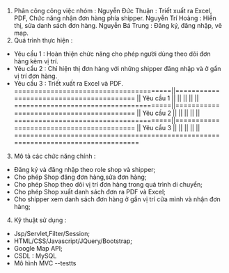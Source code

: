 1. Phân công công việc nhóm : 
    Nguyễn Đức Thuận : Triết xuất ra Excel, PDF, Chức năng nhận đơn hàng phía shipper.
    Nguyễn Trí Hoàng : Hiển thị, sửa danh sách đơn hàng. 
    Nguyễn Bá Trung :   Đăng ký, đăng nhập, vẽ map.
2. Quá trình thực hiện : 
  - Yêu cầu 1 : Hoàn thiện chức năng cho phép người dùng theo dõi đơn hàng kèm vị trí.
  - Yêu cầu 2 : Chỉ hiện thị đơn hàng với những shipper đăng nhập và ở gần vị trí đơn hàng.
  - Yêu cầu 3 : Triết xuất ra Excel và PDF.
  =======================================||=========================================
  || Yêu cầu 1                           ||                                        || 
  ||                                     ||                                        ||
  =======================================||=========================================
  || Yêu cầu 2                           ||                                        ||
  ||                                     ||                                        ||
  =======================================||=========================================
  || Yêu cầu 3                           ||                                        ||
  ||                                     ||                                        ||
  ==================================================================================
3. Mô tả các chức năng chính : 
  - Đăng ký và đăng nhập theo role shop và shipper;
  - Cho phép Shop đăng đơn hàng,sửa đơn hàng;
  - Cho phép Shop theo dõi vị trí đơn hàng trong quá trình di chuyển;
  - Cho phép Shop xuất danh sách đơn ra PDF và Excel;
  - Cho shipper xem danh sách đơn hàng ở gần vị trí cửa mình và nhận đơn hàng;
 4. Kỹ thuật sử dụng : 
  - Jsp/Servlet,Filter/Session;
  - HTML/CSS/Javascript/JQuery/Bootstrap;
  - Google Map API;
  - CSDL : MySQL
  - Mô hình MVC
  --testts
